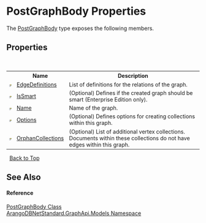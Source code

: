 # PostGraphBody Properties
 

The <a href="0430cde3-3b64-ab17-bedb-2c599e4c73ae">PostGraphBody</a> type exposes the following members.


## Properties
&nbsp;<table><tr><th></th><th>Name</th><th>Description</th></tr><tr><td>![Public property](media/pubproperty.gif "Public property")</td><td><a href="238ecd92-7fa0-3735-4d4c-491ba627d80e">EdgeDefinitions</a></td><td>
List of definitions for the relations of the graph.</td></tr><tr><td>![Public property](media/pubproperty.gif "Public property")</td><td><a href="6c932a19-7e2c-d582-c939-6ab2360b091f">IsSmart</a></td><td>
(Optional) Defines if the created graph should be smart (Enterprise Edition only).</td></tr><tr><td>![Public property](media/pubproperty.gif "Public property")</td><td><a href="cfdc9639-4177-597b-da46-4215986455b9">Name</a></td><td>
Name of the graph.</td></tr><tr><td>![Public property](media/pubproperty.gif "Public property")</td><td><a href="63fc6755-9043-2e86-4499-2e8ff1c28866">Options</a></td><td>
(Optional) Defines options for creating collections within this graph.</td></tr><tr><td>![Public property](media/pubproperty.gif "Public property")</td><td><a href="fd4f5c65-6f58-98d5-cd5c-36211769319a">OrphanCollections</a></td><td>
(Optional) List of additional vertex collections. Documents within these collections do not have edges within this graph.</td></tr></table>&nbsp;
<a href="#postgraphbody-properties">Back to Top</a>

## See Also


#### Reference
<a href="0430cde3-3b64-ab17-bedb-2c599e4c73ae">PostGraphBody Class</a><br /><a href="6fb2338d-d8f7-f9c1-2056-1702fe9bf954">ArangoDBNetStandard.GraphApi.Models Namespace</a><br />